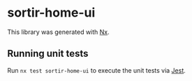 # sortir-home-ui

This library was generated with [Nx](https://nx.dev).

## Running unit tests

Run `nx test sortir-home-ui` to execute the unit tests via [Jest](https://jestjs.io).
